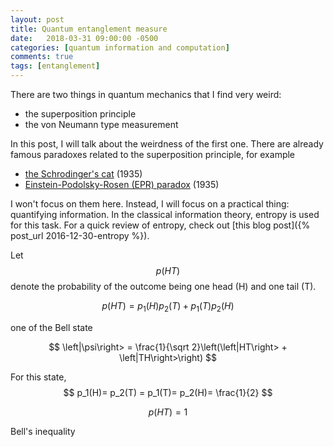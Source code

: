 ```yaml
---
layout: post
title: Quantum entanglement measure
date:   2018-03-31 09:00:00 -0500
categories: [quantum information and computation]
comments: true
tags: [entanglement]
---
```

There are two things in quantum mechanics that I find very weird:

* the superposition principle
* the von Neumann type measurement

In this post, I will talk about the weirdness of the first one.
There are already famous paradoxes related to the superposition principle, for example

* [the Schrodinger's cat](https://en.wikipedia.org/wiki/Schr%C3%B6dinger%27s_cat) (1935)
* [Einstein-Podolsky-Rosen (EPR) paradox](https://en.wikipedia.org/wiki/EPR_paradox) (1935)

I won't focus on them here. Instead, I will focus on a practical thing: quantifying information.
In the classical information theory, entropy is used for this task.
For a quick review of entropy, check out [this blog post]({% post_url 2016-12-30-entropy %}).

Let $$p(HT)$$ denote the probability of the outcome being one head (H) and one tail (T).

$$
p(HT) = p_1(H)p_2(T) + p_1(T)p_2(H)
$$

one of the Bell state

$$
\left|\psi\right> = \frac{1}{\sqrt 2}\left(\left|HT\right> + \left|TH\right>\right) 
$$

For this state, 
$$
p_1(H)= p_2(T) = p_1(T)= p_2(H)= \frac{1}{2}
$$

$$p(HT)=1$$

Bell's inequality
